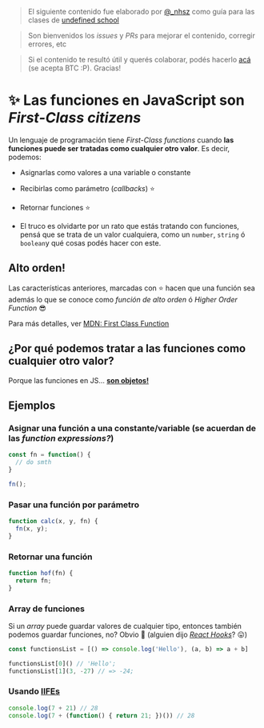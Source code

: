 > El siguiente contenido fue elaborado por [@_nhsz](https://twitter.com/_nhsz) como guía para las clases de [undefined school](https://twitter.com/undefinedSchool)

> Son bienvenidos los _issues_ y _PRs_ para mejorar el contenido, corregir errores, etc

> Si el contenido te resultó útil y querés colaborar, podés hacerlo [acá](https://trello.com/c/TFbCZtPN/34-donaciones) (se acepta BTC :P). Gracias!

# ✨ Las funciones en JavaScript son _First-Class citizens_

Un lenguaje de programación tiene _First-Class functions_ cuando **las funciones puede ser tratadas como cualquier otro valor**. Es decir, podemos:
  - Asignarlas como valores a una variable o constante
  - Recibirlas como parámetro (_callbacks_) :star:
  - Retornar funciones :star:

- El truco es olvidarte por un rato que estás tratando con funciones, pensá que se trata de un valor cualquiera, como un `number`, `string` ó `boolean`y qué cosas podés hacer con este.

## Alto orden!

Las características anteriores, marcadas con :star: hacen que una función sea además lo que se conoce como _función de alto orden_ ó _Higher Order Function_ :sunglasses:

Para más detalles, ver [MDN: First Class Function](https://developer.mozilla.org/en-US/docs/Glossary/First-class_Function)

## ¿Por qué podemos tratar a las funciones como cualquier otro valor?

Porque las funciones en JS... [**son objetos!**](https://github.com/undefinedschool/notes-oop-js/blob/master/README.md#las-funciones-son-funciones-y-objetos)

## Ejemplos

### Asignar una función a una constante/variable (se acuerdan de las _function expressions?_)

```js
const fn = function() {
  // do smth
}

fn();
```

### Pasar una función por parámetro

```js
function calc(x, y, fn) {
  fn(x, y);
}
```

### Retornar una función

```js
function hof(fn) {
  return fn;
}
```

### Array de funciones

Si un _array_ puede guardar valores de cualquier tipo, entonces también podemos guardar funciones, no? Obvio 🎉 (alguien dijo [_React Hooks_](https://medium.com/@ryardley/react-hooks-not-magic-just-arrays-cd4f1857236e)? 😛)

```js
const functionsList = [() => console.log('Hello'), (a, b) => a + b]

functionsList[0]() // 'Hello';
functionsList[1](3, -27) // => -24;
```

### Usando [IIFEs](https://developer.mozilla.org/en-US/docs/Glossary/IIFE)

```js
console.log(7 + 21) // 28
console.log(7 + (function() { return 21; })()) // 28
```
